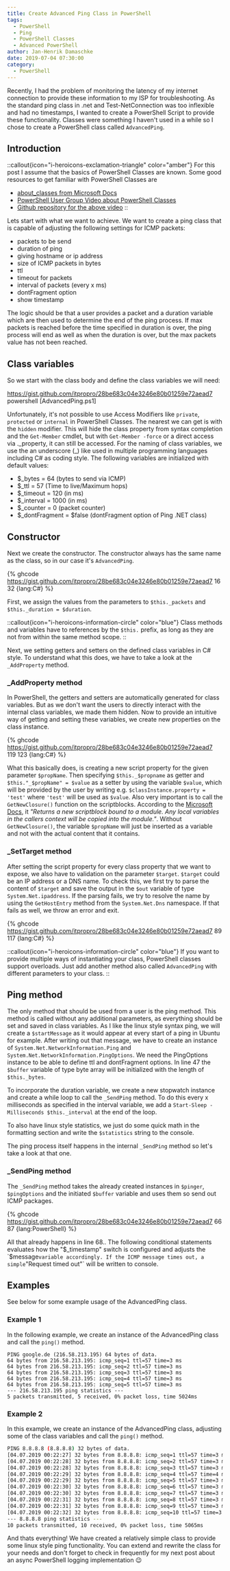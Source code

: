 ```yaml
---
title: Create Advanced Ping Class in PowerShell
tags:
  - PowerShell
  - Ping
  - PowerShell Classes
  - Advanced PowerShell
author: Jan-Henrik Damaschke
date: 2019-07-04 07:30:00
category:
  - PowerShell
---
```


Recently, I had the problem of monitoring the latency of my internet connection to provide these information to my ISP for troubleshooting. As the standard ping class in .net and Test-NetConnection was too inflexible and had no timestamps, I wanted to create a PowerShell Script to provide these functionality. Classes were something I haven't used in a while so I chose to create a PowerShell class called `AdvancedPing`.
<!-- more -->
<!-- toc -->

## Introduction

::callout{icon="i-heroicons-exclamation-triangle" color="amber"}
For this post I assume that the basics of PowerShell Classes are known.
Some good resources to get familiar with PowerShell Classes are

- [about_classes from Microsoft Docs](https://docs.microsoft.com/en-us/powershell/module/microsoft.powershell.core/about/about_classes?view=powershell-6)
- [PowerShell User Group Video about PowerShell Classes](https://www.youtube.com/watch?v=gkwyhUc-xRQ)
- [Github repository for the above video](https://github.com/SAPIENTechnologies/ClassOfWine)
::

Lets start with what we want to achieve. We want to create a ping class that is capable of adjusting the following settings for ICMP packets:

- packets to be send
- duration of ping
- giving hostname or ip address
- size of ICMP packets in bytes
- ttl
- timeout for packets
- interval of packets (every x ms)
- dontFragment option
- show timestamp

The logic should be that a user provides a packet and a duration variable which are then used to determine the end of the ping process. If max packets is reached before the time specified in duration is over, the ping process will end as well as when the duration is over, but the max packets value has not been reached.

## Class variables

So we start with the class body and define the class variables we will need:

https://gist.github.com/itpropro/28be683c04e3246e80b01259e72aead7 powershell [AdvancedPing.ps1]

Unfortunately, it's not possible to use Access Modifiers like `private`, `protected` or `internal` in PowerShell Classes. The nearest we can get is with the `hidden` modifier. This will hide the class property from syntax completion and the `Get-Member` cmdlet, but with `Get-Member -force` or a direct access via .\_property, it can still be accessed.
For the naming of class variables, we use the an underscore (\_) like used in multiple programming languages including C# as coding style.
The following variables are initialized with default values:

- $_bytes = 64 (bytes to send via ICMP)
- $_ttl = 57 (Time to live/Maximum hops)
- $_timeout = 120 (in ms)
- $_interval = 1000 (in ms)
- $_counter = 0 (packet counter)
- $_dontFragment = $false (dontFragment option of Ping .NET class)

## Constructor

Next we create the constructor. The constructor always has the same name as the class, so in our case it's `AdvancedPing`.

{% ghcode <https://gist.github.com/itpropro/28be683c04e3246e80b01259e72aead7> 16 32 {lang:C#} %}

First, we assign the values from the parameters to `$this._packets` and `$this._duration = $duration`.

::callout{icon="i-heroicons-information-circle" color="blue"}
Class methods and variables have to references by the `$this.` prefix, as long as they are not from within the same method scope.
::

Next, we setting getters and setters on the defined class variables in C# style. To understand what this does, we have to take a look at the `_AddProperty` method.

### _AddProperty method

In PowerShell, the getters and setters are automatically generated for class variables. But as we don't want the users to directly interact with the internal class variables, we made them hidden. Now to provide an intuitive way of getting and setting these variables, we create new properties on the class instance.

{% ghcode <https://gist.github.com/itpropro/28be683c04e3246e80b01259e72aead7> 119 123 {lang:C#} %}

What this basically does, is creating a new script property for the given parameter `$propName`. Then specifying `$this._$propname` as getter and `$this."_$propName" = $value` as a setter by using the variable `$value`, which will be provided by the user by writing e.g. `$classInstance.property = 'test'` where `'test'` will be used as `$value`.
Also very important is to call the `GetNewClosure()` function on the scriptblocks. According to the [Microsoft Docs](https://docs.microsoft.com/en-us/dotnet/api/system.management.automation.scriptblock.getnewclosure?view=pscore-6.2.0), it _"Returns a new scriptblock bound to a module. Any local variables in the callers context will be copied into the module."_.
Without `GetNewClosure()`, the variable `$propName` will just be inserted as a variable and not with the actual content that it contains.

### _SetTarget method

After setting the script property for every class property that we want to expose, we also have to validation on the parameter `$target`.
`$target` could be an IP address or a DNS name. To check this, we first try to parse the content of `$target` and save the output in the `$out` variable of type `System.Net.ipaddress`.
If the parsing fails, we try to resolve the name by using the `GetHostEntry` method from the `System.Net.Dns` namespace.
If that fails as well, we throw an error and exit.

{% ghcode <https://gist.github.com/itpropro/28be683c04e3246e80b01259e72aead7> 89 117 {lang:C#} %}

::callout{icon="i-heroicons-information-circle" color="blue"}
If you want to provide multiple ways of instantiating your class, PowerShell classes support overloads. Just add another method also called `AdvancedPing` with different parameters to your class.
::

## Ping method

The only method that should be used from a user is the ping method. This method is called without any additional parameters, as everything should be set and saved in class variables.
As I like the linux style syntax ping, we will create a `$startMessage` as it would appear at every start of a ping in Ubuntu for example.
After writing out that message, we have to create an instance of `System.Net.NetworkInformation.Ping` and `System.Net.NetworkInformation.PingOptions`. We need the PingOptions instance to be able to define ttl and dontFragment options.
In line 47 the `$buffer` variable of type byte array will be initialized with the length of `$this._bytes`.

To incorporate the duration variable, we create a new stopwatch instance and create a while loop to call the `_SendPing` method. To do this every x milliseconds as specified in the interval variable, we add a `Start-Sleep -Milliseconds $this._interval` at the end of the loop.

To also have linux style statistics, we just do some quick math in the formatting section and write the `$statistics` string to the console.

The ping process itself happens in the internal `_SendPing` method so let's take a look at that one.

### _SendPing method

The `_SendPing` method takes the already created instances in `$pinger`, `$pingOptions` and the initiated `$buffer` variable and uses them so send out ICMP packages.

{% ghcode <https://gist.github.com/itpropro/28be683c04e3246e80b01259e72aead7> 66 87 {lang:PowerShell} %}

All that already happens in line 68..
The following conditional statements evaluates how the "$_timestamp" switch is configured and adjusts the `$message` variable accordingly.
If the ICMP message times out, a simple `"Request timed out"` will be written to console.

## Examples

See below for some example usage of the AdvancedPing class.

### Example 1

In the following example, we create an instance of the AdvancedPing class and call the `ping()` method.

```
PING google.de (216.58.213.195) 64 bytes of data.
64 bytes from 216.58.213.195: icmp_seq=1 ttl=57 time=3 ms
64 bytes from 216.58.213.195: icmp_seq=2 ttl=57 time=3 ms
64 bytes from 216.58.213.195: icmp_seq=3 ttl=57 time=3 ms
64 bytes from 216.58.213.195: icmp_seq=4 ttl=57 time=3 ms
64 bytes from 216.58.213.195: icmp_seq=5 ttl=57 time=3 ms
--- 216.58.213.195 ping statistics ---
5 packets transmitted, 5 received, 0% packet loss, time 5024ms
```

### Example 2

In this example, we create an instance of the AdvancedPing class, adjusting some of the class variables and call the `ping()` method.

```bash
PING 8.8.8.8 (8.8.8.8) 32 bytes of data.
[04.07.2019 00:22:27] 32 bytes from 8.8.8.8: icmp_seq=1 ttl=57 time=3 ms
[04.07.2019 00:22:28] 32 bytes from 8.8.8.8: icmp_seq=2 ttl=57 time=3 ms
[04.07.2019 00:22:28] 32 bytes from 8.8.8.8: icmp_seq=3 ttl=57 time=3 ms
[04.07.2019 00:22:29] 32 bytes from 8.8.8.8: icmp_seq=4 ttl=57 time=4 ms
[04.07.2019 00:22:29] 32 bytes from 8.8.8.8: icmp_seq=5 ttl=57 time=3 ms
[04.07.2019 00:22:30] 32 bytes from 8.8.8.8: icmp_seq=6 ttl=57 time=3 ms
[04.07.2019 00:22:30] 32 bytes from 8.8.8.8: icmp_seq=7 ttl=57 time=3 ms
[04.07.2019 00:22:31] 32 bytes from 8.8.8.8: icmp_seq=8 ttl=57 time=3 ms
[04.07.2019 00:22:31] 32 bytes from 8.8.8.8: icmp_seq=9 ttl=57 time=3 ms
[04.07.2019 00:22:32] 32 bytes from 8.8.8.8: icmp_seq=10 ttl=57 time=3 ms
--- 8.8.8.8 ping statistics ---
10 packets transmitted, 10 received, 0% packet loss, time 5065ms
```

And thats everything! We have created a relatively simple class to provide some linux style ping functionality. You can extend and rewrite the class for your needs and don't forget to check in frequently for my next post about an async PowerShell logging implementation :wink:
